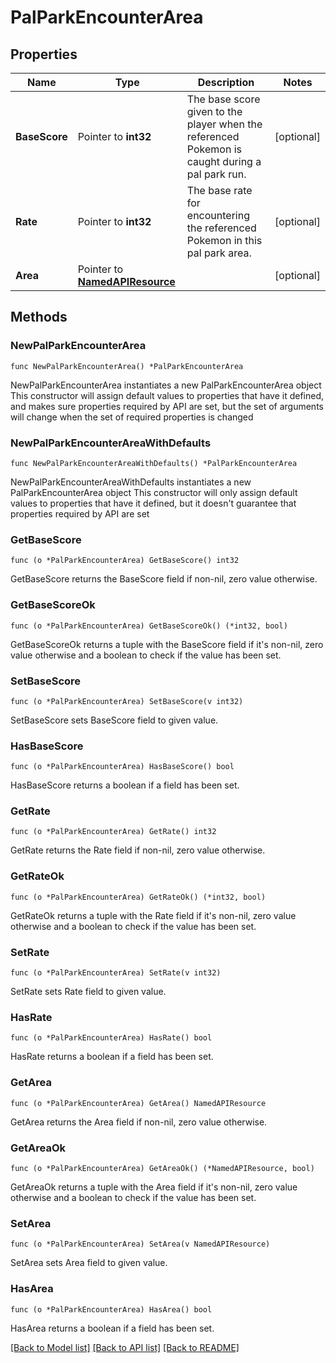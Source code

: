 # PalParkEncounterArea

## Properties

Name | Type | Description | Notes
------------ | ------------- | ------------- | -------------
**BaseScore** | Pointer to **int32** | The base score given to the player when the referenced Pokemon is caught during a pal park run. | [optional] 
**Rate** | Pointer to **int32** | The base rate for encountering the referenced Pokemon in this pal park area. | [optional] 
**Area** | Pointer to [**NamedAPIResource**](NamedAPIResource.md) |  | [optional] 

## Methods

### NewPalParkEncounterArea

`func NewPalParkEncounterArea() *PalParkEncounterArea`

NewPalParkEncounterArea instantiates a new PalParkEncounterArea object
This constructor will assign default values to properties that have it defined,
and makes sure properties required by API are set, but the set of arguments
will change when the set of required properties is changed

### NewPalParkEncounterAreaWithDefaults

`func NewPalParkEncounterAreaWithDefaults() *PalParkEncounterArea`

NewPalParkEncounterAreaWithDefaults instantiates a new PalParkEncounterArea object
This constructor will only assign default values to properties that have it defined,
but it doesn't guarantee that properties required by API are set

### GetBaseScore

`func (o *PalParkEncounterArea) GetBaseScore() int32`

GetBaseScore returns the BaseScore field if non-nil, zero value otherwise.

### GetBaseScoreOk

`func (o *PalParkEncounterArea) GetBaseScoreOk() (*int32, bool)`

GetBaseScoreOk returns a tuple with the BaseScore field if it's non-nil, zero value otherwise
and a boolean to check if the value has been set.

### SetBaseScore

`func (o *PalParkEncounterArea) SetBaseScore(v int32)`

SetBaseScore sets BaseScore field to given value.

### HasBaseScore

`func (o *PalParkEncounterArea) HasBaseScore() bool`

HasBaseScore returns a boolean if a field has been set.

### GetRate

`func (o *PalParkEncounterArea) GetRate() int32`

GetRate returns the Rate field if non-nil, zero value otherwise.

### GetRateOk

`func (o *PalParkEncounterArea) GetRateOk() (*int32, bool)`

GetRateOk returns a tuple with the Rate field if it's non-nil, zero value otherwise
and a boolean to check if the value has been set.

### SetRate

`func (o *PalParkEncounterArea) SetRate(v int32)`

SetRate sets Rate field to given value.

### HasRate

`func (o *PalParkEncounterArea) HasRate() bool`

HasRate returns a boolean if a field has been set.

### GetArea

`func (o *PalParkEncounterArea) GetArea() NamedAPIResource`

GetArea returns the Area field if non-nil, zero value otherwise.

### GetAreaOk

`func (o *PalParkEncounterArea) GetAreaOk() (*NamedAPIResource, bool)`

GetAreaOk returns a tuple with the Area field if it's non-nil, zero value otherwise
and a boolean to check if the value has been set.

### SetArea

`func (o *PalParkEncounterArea) SetArea(v NamedAPIResource)`

SetArea sets Area field to given value.

### HasArea

`func (o *PalParkEncounterArea) HasArea() bool`

HasArea returns a boolean if a field has been set.


[[Back to Model list]](../README.md#documentation-for-models) [[Back to API list]](../README.md#documentation-for-api-endpoints) [[Back to README]](../README.md)


